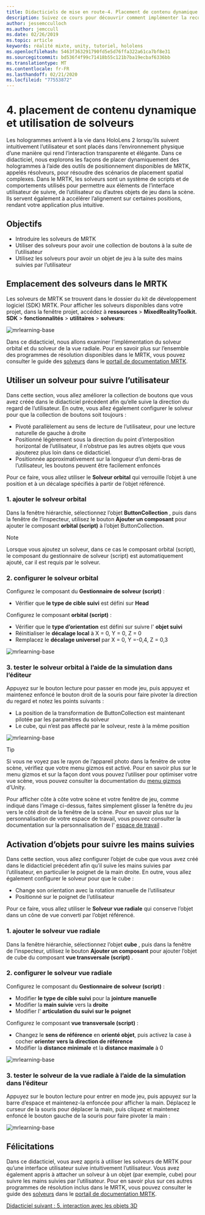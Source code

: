 ```yaml
---
title: Didacticiels de mise en route-4. Placement de contenu dynamique et utilisation de solveurs
description: Suivez ce cours pour découvrir comment implémenter la reconnaissance faciale Azure au sein d’une application de réalité mixte.
author: jessemcculloch
ms.author: jemccull
ms.date: 02/26/2019
ms.topic: article
keywords: réalité mixte, unity, tutoriel, hololens
ms.openlocfilehash: 5463f363291790fd5e5d76ffa322a61ca7bf8e31
ms.sourcegitcommit: bd536f4f99c71418b55c121b7ba19ecbaf6336bb
ms.translationtype: MT
ms.contentlocale: fr-FR
ms.lasthandoff: 02/21/2020
ms.locfileid: "77553872"
---
```

# <a name="4-placing-dynamic-content-and-using-solvers"></a>4. placement de contenu dynamique et utilisation de solveurs
<!-- Consider renaming to 'Placing dynamic content using Solvers' -->

Les hologrammes arrivent à la vie dans HoloLens 2 lorsqu’ils suivent intuitivement l’utilisateur et sont placés dans l’environnement physique d’une manière qui rend l’interaction transparente et élégante. Dans ce didacticiel, nous explorons les façons de placer dynamiquement des hologrammes à l’aide des outils de positionnement disponibles de MRTK, appelés résolveurs, pour résoudre des scénarios de placement spatial complexes. Dans le MRTK, les solveurs sont un système de scripts et de comportements utilisés pour permettre aux éléments de l’interface utilisateur de suivre, de l’utilisateur ou d’autres objets de jeu dans la scène. Ils servent également à accélérer l’alignement sur certaines positions, rendant votre application plus intuitive.

## <a name="objectives"></a>Objectifs

* Introduire les solveurs de MRTK
* Utiliser des solveurs pour avoir une collection de boutons à la suite de l’utilisateur
* Utilisez les solveurs pour avoir un objet de jeu à la suite des mains suivies par l’utilisateur

## <a name="location-of-solvers-in-the-mrtk"></a>Emplacement des solveurs dans le MRTK

 Les solveurs de MRTK se trouvent dans le dossier du kit de développement logiciel (SDK) MRTK. Pour afficher les solveurs disponibles dans votre projet, dans la fenêtre projet, accédez à **ressources** > **MixedRealityToolkit. SDK** > **fonctionnalités** > **utilitaires** > **solveurs**:

![mrlearning-base](images/mrlearning-base/tutorial3-section1-step1-1.png)

Dans ce didacticiel, nous allons examiner l’implémentation du solveur orbital et du solveur de la vue radiale. Pour en savoir plus sur l’ensemble des programmes de résolution disponibles dans le MRTK, vous pouvez consulter le guide des [solveurs](https://microsoft.github.io/MixedRealityToolkit-Unity/Documentation/README_Solver.html) dans le [portail de documentation MRTK](https://microsoft.github.io/MixedRealityToolkit-Unity/README.html).

## <a name="use-a-solver-to-follow-the-user"></a>Utiliser un solveur pour suivre l’utilisateur
<!-- Consider renaming to 'Use a Solver to have an object follow the user' -->

Dans cette section, vous allez améliorer la collection de boutons que vous avez créée dans le didacticiel précédent afin qu’elle suive la direction du regard de l’utilisateur. En outre, vous allez également configurer le solveur pour que la collection de boutons soit toujours :

* Pivoté parallèlement au sens de lecture de l’utilisateur, pour une lecture naturelle de gauche à droite
* Positionné légèrement sous la direction du point d’interposition horizontal de l’utilisateur, il n’obstrue pas les autres objets que vous ajouterez plus loin dans ce didacticiel.
* Positionnée approximativement sur la longueur d’un demi-bras de l’utilisateur, les boutons peuvent être facilement enfoncés

Pour ce faire, vous allez utiliser le **Solveur orbital** qui verrouille l’objet à une position et à un décalage spécifiés à partir de l’objet référencé.

### <a name="1-add-the-orbital-solver"></a>1. ajouter le solveur orbital

Dans la fenêtre hiérarchie, sélectionnez l’objet **ButtonCollection** , puis dans la fenêtre de l’inspecteur, utilisez le bouton **Ajouter un composant** pour ajouter le composant **orbital (script)** à l’objet ButtonCollection.

> [!NOTE]
> Lorsque vous ajoutez un solveur, dans ce cas le composant orbital (script), le composant du gestionnaire de solveur (script) est automatiquement ajouté, car il est requis par le solveur.

### <a name="2-configure-the-orbital-solver"></a>2. configurer le solveur orbital

Configurez le composant du **Gestionnaire de solveur (script)** :

* Vérifier que **le type de cible suivi** est défini sur **Head**

Configurez le composant **orbital (script)** :

* Vérifier que le **type d’orientation** est défini sur suivre l' **objet suivi**
* Réinitialiser le **décalage local** à X = 0, Y = 0, Z = 0
* Remplacez le **décalage universel** par X = 0, Y =-0,4, Z = 0,3

![mrlearning-base](images/mrlearning-base/tutorial3-section2-step2-1.png)

### <a name="3-test-the-orbital-solver-using-the-in-editor-simulation"></a>3. tester le solveur orbital à l’aide de la simulation dans l’éditeur

Appuyez sur le bouton lecture pour passer en mode jeu, puis appuyez et maintenez enfoncé le bouton droit de la souris pour faire pivoter la direction du regard et notez les points suivants :

* La position de la transformation de ButtonCollection est maintenant pilotée par les paramètres du solveur
* Le cube, qui n’est pas affecté par le solveur, reste à la même position

![mrlearning-base](images/mrlearning-base/tutorial3-section2-step3-1.png)

> [!TIP]
> Si vous ne voyez pas le rayon de l’appareil photo dans la fenêtre de votre scène, vérifiez que votre menu gizmos est activé. Pour en savoir plus sur le menu gizmos et sur la façon dont vous pouvez l’utiliser pour optimiser votre vue scène, vous pouvez consulter la documentation du <a href="https://docs.unity3d.com/Manual/GizmosMenu.html" target="_blank">menu gizmos</a> d’Unity.
>
> Pour afficher côte à côte votre scène et votre fenêtre de jeu, comme indiqué dans l’image ci-dessus, faites simplement glisser la fenêtre du jeu vers le côté droit de la fenêtre de la scène. Pour en savoir plus sur la personnalisation de votre espace de travail, vous pouvez consulter la documentation sur la personnalisation de l' <a href="https://docs.unity3d.com/Manual/CustomizingYourWorkspace.html" target="_blank">espace de travail</a> .

## <a name="enabling-objects-to-follow-tracked-hands"></a>Activation d’objets pour suivre les mains suivies

Dans cette section, vous allez configurer l’objet de cube que vous avez créé dans le didacticiel précédent afin qu’il suive les mains suivies par l’utilisateur, en particulier le poignet de la main droite. En outre, vous allez également configurer le solveur pour que le cube :

* Change son orientation avec la rotation manuelle de l’utilisateur
* Positionné sur le poignet de l’utilisateur

Pour ce faire, vous allez utiliser le **Solveur vue radiale** qui conserve l’objet dans un cône de vue converti par l’objet référencé.

### <a name="1-add-the-radial-view-solver"></a>1. ajouter le solveur vue radiale

Dans la fenêtre hiérarchie, sélectionnez l’objet **cube** , puis dans la fenêtre de l’inspecteur, utilisez le bouton **Ajouter un composant** pour ajouter l’objet de cube du composant **vue transversale (script)** .

### <a name="2-configure-the-radial-view-solver"></a>2. configurer le solveur vue radiale

Configurez le composant du **Gestionnaire de solveur (script)** :

* Modifier **le type de cible suivi** pour la **jointure manuelle**
* Modifier la **main suivie** vers la **droite**
* Modifier l' **articulation du suivi sur le** **poignet**

Configurez le composant **vue transversale (script)** :

* Changez le **sens de référence** en **orienté objet**, puis activez la case à cocher **orienter vers la direction de référence**
* Modifier la **distance minimale** et la **distance maximale** à 0

![mrlearning-base](images/mrlearning-base/tutorial3-section3-step2-1.png)

### <a name="3-test-the-radial-view-solver-using-the-in-editor-simulation"></a>3. tester le solveur de la vue radiale à l’aide de la simulation dans l’éditeur

Appuyez sur le bouton lecture pour entrer en mode jeu, puis appuyez sur la barre d’espace et maintenez-la enfoncée pour afficher la main. Déplacez le curseur de la souris pour déplacer la main, puis cliquez et maintenez enfoncé le bouton gauche de la souris pour faire pivoter la main :

![mrlearning-base](images/mrlearning-base/tutorial3-section3-step3-1.png)

## <a name="congratulations"></a>Félicitations

Dans ce didacticiel, vous avez appris à utiliser les solveurs de MRTK pour qu’une interface utilisateur suive intuitivement l’utilisateur. Vous avez également appris à attacher un solveur à un objet (par exemple, cube) pour suivre les mains suivies par l’utilisateur. Pour en savoir plus sur ces autres programmes de résolution inclus dans le MRTK, vous pouvez consulter le guide des [solveurs](https://microsoft.github.io/MixedRealityToolkit-Unity/Documentation/README_Solver.html) dans le [portail de documentation MRTK](https://microsoft.github.io/MixedRealityToolkit-Unity/README.html).

[Didacticiel suivant : 5. interaction avec les objets 3D](mrlearning-base-ch4.md)

